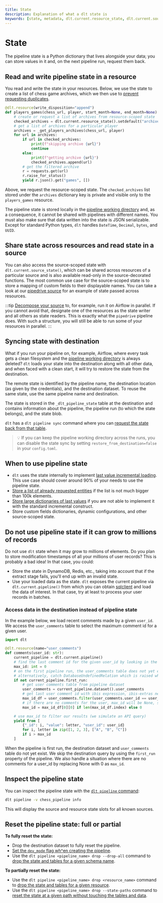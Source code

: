 ```yaml
---
title: State
description: Explanation of what a dlt state is
keywords: [state, metadata, dlt.current.resource_state, dlt.current.source_state]
---
```


# State

The pipeline state is a Python dictionary that lives alongside your data; you can store values in
it and, on the next pipeline run, request them back.

## Read and write pipeline state in a resource

You read and write the state in your resources. Below, we use the state to create a list of chess
game archives, which we then use to
[prevent requesting duplicates](incremental/advanced-state.md#advanced-state-usage-storing-a-list-of-processed-entities).

```py
@dlt.resource(write_disposition="append")
def players_games(chess_url, player, start_month=None, end_month=None):
    # create or request a list of archives from resource-scoped state
    checked_archives = dlt.current.resource_state().setdefault("archives", [])
    # get a list of archives for a particular player
    archives = _get_players_archives(chess_url, player)
    for url in archives:
        if url in checked_archives:
            print(f"skipping archive {url}")
            continue
        else:
            print(f"getting archive {url}")
            checked_archives.append(url)
        # get the filtered archive
        r = requests.get(url)
        r.raise_for_status()
        yield r.json().get("games", [])
```

Above, we request the resource-scoped state. The `checked_archives` list stored under the `archives`
dictionary key is private and visible only to the `players_games` resource.

The pipeline state is stored locally in the
[pipeline working directory](pipeline.md#pipeline-working-directory) and, as a consequence, it
cannot be shared with pipelines with different names. You must also make sure that data written into
the state is JSON serializable. Except for standard Python types, `dlt` handles `DateTime`, `Decimal`,
`bytes`, and `UUID`.

## Share state across resources and read state in a source

You can also access the source-scoped state with `dlt.current.source_state()`, which can be shared
across resources of a particular source and is also available read-only in the source-decorated
functions. The most common use case for the source-scoped state is to store a mapping of custom fields
to their displayable names. You can take a look at our
[pipedrive source](https://github.com/dlt-hub/verified-sources/blob/master/sources/pipedrive/__init__.py#L118)
for an example of state passed across resources.

:::tip
[Decompose your source](../reference/performance.md#source-decomposition-for-serial-and-parallel-resource-execution)
to, for example, run it on Airflow in parallel. If you cannot avoid that, designate one of
the resources as the state writer and all others as state readers. This is exactly what the `pipedrive`
pipeline does. With such a structure, you will still be able to run some of your resources in
parallel.
:::


## Syncing state with destination

What if you run your pipeline on, for example, Airflow, where every task gets a clean filesystem and
the [pipeline working directory](pipeline.md#pipeline-working-directory) is always deleted? `dlt` loads
your state into the destination along with all other data, and when faced with a clean start, it
will try to restore the state from the destination.

The remote state is identified by the pipeline name, the destination location (as given by the
credentials), and the destination dataset. To reuse the same state, use the same pipeline name and
destination.

The state is stored in the `_dlt_pipeline_state` table at the destination and contains information
about the pipeline, the pipeline run (to which the state belongs), and the state blob.

`dlt` has a `dlt pipeline sync` command where you can
[request the state back from that table](../reference/command-line-interface.md#dlt-pipeline-sync).

> 💡 If you can keep the pipeline working directory across the runs, you can disable the state sync
> by setting `restore_from_destination=false` in your `config.toml`.

## When to use pipeline state

- `dlt` uses the state internally to implement
  [last value incremental loading](incremental/cursor.md). This
  use case should cover around 90% of your needs to use the pipeline state.
- [Store a list of already requested entities](incremental/advanced-state.md#advanced-state-usage-storing-a-list-of-processed-entities)
  if the list is not much bigger than 100k elements.
- [Store large dictionaries of last values](incremental/advanced-state.md#advanced-state-usage-tracking-the-last-value-for-all-search-terms-in-twitter-api)
  if you are not able to implement it with the standard incremental construct.
- Store custom fields dictionaries, dynamic configurations, and other source-scoped state.

## Do not use pipeline state if it can grow to millions of records

Do not use `dlt` state when it may grow to millions of elements. Do you plan to store modification
timestamps of all your millions of user records? This is probably a bad idea! In that case, you
could:

- Store the state in DynamoDB, Redis, etc., taking into account that if the extract stage fails,
  you'll end up with an invalid state.
- Use your loaded data as the state. `dlt` exposes the current pipeline via `dlt.current.pipeline()`
  from which you can obtain
  [sqlclient](../dlt-ecosystem/transformations/sql.md)
  and load the data of interest. In that case, try at least to process your user records in batches.

### Access data in the destination instead of pipeline state

In the example below, we load recent comments made by a given `user_id`. We access the `user_comments` table to select the maximum comment id for a given user.
```py
import dlt

@dlt.resource(name="user_comments")
def comments(user_id: str):
    current_pipeline = dlt.current.pipeline()
    # find the last comment id for the given user_id by looking in the destination
    max_id: int = 0
    # on the first pipeline run, the user_comments table does not yet exist so do not check at all
    # alternatively, catch DatabaseUndefinedRelation which is raised when an unknown table is selected
    if not current_pipeline.first_run:
        # get user comments table from pipeline dataset
        user_comments = current_pipeline.dataset().user_comments
        # get last user comment id with ibis expression, ibis-extras need to be installed
        max_id_df = user_comments.filter(user_comments.user_id == user_id).select(user_comments["_id"].max()).df()
        # if there are no comments for the user, max_id will be None, so we replace it with 0
        max_id = max_id_df[0][0] if len(max_id_df.index) else 0

    # use max_id to filter our results (we simulate an API query)
    yield from [
        {"_id": i, "value": letter, "user_id": user_id}
        for i, letter in zip([1, 2, 3], ["A", "B", "C"])
        if i > max_id
    ]
```
When the pipeline is first run, the destination dataset and `user_comments` table do not yet exist. We skip the destination query by using the `first_run` property of the pipeline. We also handle a situation where there are no comments for a user_id by replacing None with 0 as `max_id`.

## Inspect the pipeline state

You can inspect the pipeline state with the [`dlt pipeline` command](../reference/command-line-interface.md#dlt-pipeline):

```sh
dlt pipeline -v chess_pipeline info
```

This will display the source and resource state slots for all known sources.

## Reset the pipeline state: full or partial

**To fully reset the state:**

- Drop the destination dataset to fully reset the pipeline.
- [Set the `dev_mode` flag wh^en creating the pipeline](pipeline.md#do-experiments-with-dev-mode).
- Use the `dlt pipeline <pipeline_name> drop --drop-all` command to [drop the state and tables for a given schema name](../reference/command-line-interface.md#dlt-pipeline-drop).

**To partially reset the state:**

- Use the `dlt pipeline <pipeline_name> drop <resource_name>` command to [drop the state and tables for a given resource](../reference/command-line-interface.md#dlt-pipeline-drop).
- Use the `dlt pipeline <pipeline_name> drop --state-paths` command to [reset the state at a given path without touching the tables and data](../reference/command-line-interface.md#dlt-pipeline-drop).

